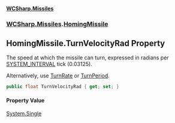 #### [WCSharp.Missiles](README.md 'README')
### [WCSharp.Missiles](WCSharp.Missiles.md 'WCSharp.Missiles').[HomingMissile](WCSharp.Missiles.HomingMissile.md 'WCSharp.Missiles.HomingMissile')

## HomingMissile.TurnVelocityRad Property

The speed at which the missile can turn, expressed in radians per [SYSTEM_INTERVAL](../WCSharp.Events/WCSharp.Events.PeriodicEvents.SYSTEM_INTERVAL.md 'WCSharp.Events.PeriodicEvents.SYSTEM_INTERVAL') tick (0.03125).  
  
Alternatively, use [TurnRate](WCSharp.Missiles.HomingMissile.TurnRate.md 'WCSharp.Missiles.HomingMissile.TurnRate') or [TurnPeriod](WCSharp.Missiles.HomingMissile.TurnPeriod.md 'WCSharp.Missiles.HomingMissile.TurnPeriod').

```csharp
public float TurnVelocityRad { get; set; }
```

#### Property Value
[System.Single](https://docs.microsoft.com/en-us/dotnet/api/System.Single 'System.Single')